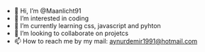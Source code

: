 - 👋 Hi, I’m @Maanlicht91
- 👀 I’m interested in coding 
- 🌱 I’m currently learning css, javascript and pyhton
- 💞️ I’m looking to collaborate on projetcs
- 📫 How to reach me by my mail: aynurdemir1991@hotmail.com

<!---
Maanlicht91/Maanlicht91 is a ✨ special ✨ repository because its `README.md` (this file) appears on your GitHub profile.
You can click the Preview link to take a look at your changes.
--->
